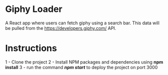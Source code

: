 # Giphy Loader

A React app where users can fetch giphy using a search bar.  This data will be pulled from the https://developers.giphy.com/ API.  


# Instructions

1 - Clone the project
2 - Install NPM packages and dependencies using **npm install**
3 - run the command ***npm start*** to deploy the project on port 3000


